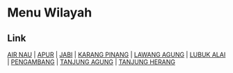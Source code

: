 # Menu Wilayah

## Link

[AIR NAU](https://github.com/gigit-pemilu/pemilu-2024-17-bengkulu/tree/main/pileg-dpr/hitung-suara/sub/17-bengkulu/sub/02-rejang-lebong/sub/21-sindang-beliti-ulu/sub/2009-air-nau)
 | 
[APUR](https://github.com/gigit-pemilu/pemilu-2024-17-bengkulu/tree/main/pileg-dpr/hitung-suara/sub/17-bengkulu/sub/02-rejang-lebong/sub/21-sindang-beliti-ulu/sub/2001-apur)
 | 
[JABI](https://github.com/gigit-pemilu/pemilu-2024-17-bengkulu/tree/main/pileg-dpr/hitung-suara/sub/17-bengkulu/sub/02-rejang-lebong/sub/21-sindang-beliti-ulu/sub/2007-jabi)
 | 
[KARANG PINANG](https://github.com/gigit-pemilu/pemilu-2024-17-bengkulu/tree/main/pileg-dpr/hitung-suara/sub/17-bengkulu/sub/02-rejang-lebong/sub/21-sindang-beliti-ulu/sub/2004-karang-pinang)
 | 
[LAWANG AGUNG](https://github.com/gigit-pemilu/pemilu-2024-17-bengkulu/tree/main/pileg-dpr/hitung-suara/sub/17-bengkulu/sub/02-rejang-lebong/sub/21-sindang-beliti-ulu/sub/2002-lawang-agung)
 | 
[LUBUK ALAI](https://github.com/gigit-pemilu/pemilu-2024-17-bengkulu/tree/main/pileg-dpr/hitung-suara/sub/17-bengkulu/sub/02-rejang-lebong/sub/21-sindang-beliti-ulu/sub/2003-lubuk-alai)
 | 
[PENGAMBANG](https://github.com/gigit-pemilu/pemilu-2024-17-bengkulu/tree/main/pileg-dpr/hitung-suara/sub/17-bengkulu/sub/02-rejang-lebong/sub/21-sindang-beliti-ulu/sub/2006-pengambang)
 | 
[TANJUNG AGUNG](https://github.com/gigit-pemilu/pemilu-2024-17-bengkulu/tree/main/pileg-dpr/hitung-suara/sub/17-bengkulu/sub/02-rejang-lebong/sub/21-sindang-beliti-ulu/sub/2005-tanjung-agung)
 | 
[TANJUNG HERANG](https://github.com/gigit-pemilu/pemilu-2024-17-bengkulu/tree/main/pileg-dpr/hitung-suara/sub/17-bengkulu/sub/02-rejang-lebong/sub/21-sindang-beliti-ulu/sub/2008-tanjung-herang)

